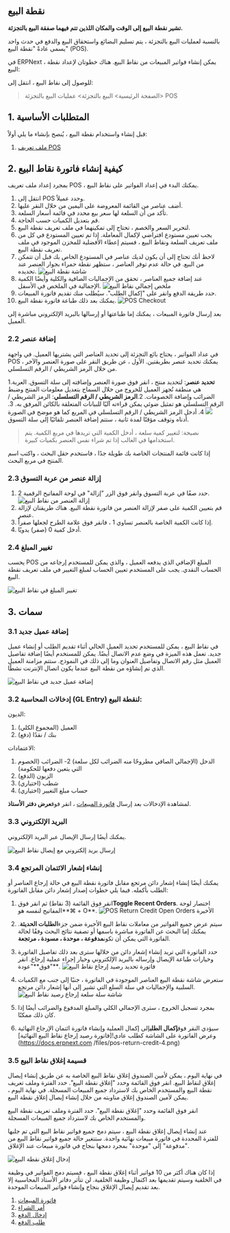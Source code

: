 ## نقطة البيع

**تشير نقطة البيع إلى الوقت والمكان اللذين تتم فيهما صفقة البيع بالتجزئة.**

بالنسبة لعمليات البيع بالتجزئة ، يتم تسليم البضائع واستحقاق البيع والدفع في حدث واحد يسمى عادةً "نقطة البيع" (POS).

في ERPNext ، يمكن إنشاء فواتير المبيعات من نقاط البيع. هناك خطوتان لإعداد نقطة البيع:

للوصول إلى نقاط البيع ، انتقل إلى:

> الصفحة الرئيسية> البيع بالتجزئة> عمليات البيع بالتجزئة> POS

## 1. المتطلبات الأساسية

قبل إنشاء واستخدام نقطة البيع ، يُنصح بإنشاء ما يلي أولاً:

1. [ملف تعريف POS](https://docs.erpnext.com/docs/v13/user/manual/en/accounts/pos-profile)

## 2. كيفية إنشاء فاتورة نقاط البيع

بمجرد إعداد ملف تعريف POS ، يمكنك البدء في إعداد الفواتير على نقاط البيع.

1. انتقل إلى POS وحدد عميلاً.
2. أضف عناصر من القائمة المعروضة على اليمين من خلال النقر عليها.
3. تأكد من أن السلعة لها سعر بيع محدد في قائمة أسعار السلعة.
4. قم بتعديل الكميات حسب الحاجة.
5. لتحرير السعر والخصم ، تحتاج إلى تمكينهما في ملف تعريف نقطة البيع.
6. يجب تعيين مستودع افتراضي لإكمال المعاملة. إذا تم تعيين المستودع في كل من ملف تعريف السلعة ونقاط البيع ، فسيتم إعطاء الأفضلية للمخزن الموجود في ملف تعريف نقطة البيع.
7. لاحظ أنك تحتاج إلى أن يكون لديك عناصر في المستودع الخاص بك قبل أن تتمكن من البيع. في حالة عدم توفر العناصر ، ستظهر نقطة حمراء بجوار العنصر عند تحديده. ![شاشة نقطة البيع](https://docs.erpnext.com/files/pos-screen.png)
8. عند إضافة جميع العناصر ، تحقق من الإجماليات الصافية والكلية وأيضًا الكمية الإجمالية في الملخص في الأسفل. ![ملخص إجمالي نقاط البيع](https://docs.erpnext.com/files/totals٪20display.gif)
9. حدد طريقة الدفع وانقر على "إكمال الطلب". سيُطلب منك تقديم فاتورة المبيعات.
10. يمكنك بعد ذلك طباعة فاتورة نقطة البيع. ![POS Checkout](https://docs.erpnext.com/files/pos-checkout.gif)

بعد إرسال فاتورة المبيعات ، يمكنك إما طباعتها أو إرسالها بالبريد الإلكتروني مباشرة إلى العميل.

### 2.2 إضافة عنصر

في عداد الفواتير ، يحتاج بائع التجزئة إلى تحديد العناصر التي يشتريها العميل. في واجهة POS ، يمكنك تحديد عنصر بطريقتين. الأول ، عن طريق النقر على صورة العنصر والآخر من خلال الرمز الشريطي / الرقم التسلسلي.

1.**تحديد عنصر**: لتحديد منتج ، انقر فوق صورة العنصر وإضافته إلى سلة التسوق. العربة هي منطقة تُجهز العميل للخروج من خلال السماح بتعديل معلومات المنتج وضبط الضرائب وإضافة الخصومات.
2.**الرمز الشريطي / الرقم التسلسلي**: الرمز الشريطي / الرقم التسلسلي هو تمثيل ضوئي يمكن قراءته آليًا للبيانات المتعلقة بالكائن المرفق به.
3.![](https://docs.erpnext.com/files/BczEpbC.png)
4. أدخل الرمز الشريطي / الرقم التسلسلي في المربع كما هو موضح في الصورة أدناه وتوقف مؤقتًا لمدة ثانية ، ستتم إضافة العنصر تلقائيًا إلى سلة التسوق.

> نصيحة: لتغيير كمية سلعة ، أدخل الكمية التي تريدها في مربع الكمية. يتم استخدامها في الغالب إذا تم شراء نفس العنصر بكميات كبيرة.

إذا كانت قائمة المنتجات الخاصة بك طويلة جدًا ، فاستخدم حقل البحث ، واكتب اسم المنتج في مربع البحث.

### 2.3 إزالة عنصر من عربة التسوق

1. حدد صفًا في عربة التسوق وانقر فوق الزر "إزالة" في لوحة المفاتيح الرقمية
2.![إزالة العنصر من نقاط البيع](https://docs.erpnext.com/files/remove-item-from-pos.png)
3. قم بتعيين الكمية على صفر لإزالة العنصر من فاتورة نقطة البيع. هناك طريقتان لإزالة عنصر.
4. إذا كانت الكمية الخاصة بالعنصر تساوي 1 ، فانقر فوق علامة الطرح لجعلها صفراً.
5. أدخل كمية 0 (صفر) يدويًا.

### 2.4 تغيير المبلغ

يحسب POS المبلغ الإضافي الذي يدفعه العميل ، والذي يمكن للمستخدم إرجاعه من الحساب النقدي. يجب على المستخدم تعيين الحساب لمبلغ التغيير في ملف تعريف نقطة البيع.

![تغيير المبلغ في نقاط البيع](https://docs.erpnext.com/files/change-amount-in-pos.png)

## 3. سمات

### 3.1 إضافة عميل جديد

في نقاط البيع ، يمكن للمستخدم تحديد العميل الحالي أثناء تقديم الطلب أو إنشاء عميل جديد. تعمل هذه الميزة في وضع عدم الاتصال أيضًا. يمكن للمستخدم أيضًا إضافة تفاصيل العميل مثل رقم الاتصال وتفاصيل العنوان وما إلى ذلك في النموذج. ستتم مزامنة العميل الذي تم إنشاؤه من نقطة البيع عندما يكون اتصال الإنترنت نشطًا.

![إضافة عميل جديد في نقاط البيع](https://docs.erpnext.com/files/pos-add-new-customer.gif)

### 3.2 إدخالات المحاسبة (GL Entry) لنقطة البيع:

الديون:

1. العميل (المجموع الكلي)
2. بنك / نقدًا (دفع)

الاعتمادات:

1. الدخل (الإجمالي الصافي مطروحًا منه الضرائب لكل سلعة)
2- الضرائب (الخصوم التي يتعين دفعها للحكومة)
3. الزبون (الدفع)
4. شطب (اختياري)
5. حساب مبلغ التغيير (اختياري)

لمشاهدة الإدخالات بعد إرسال [فاتورة المبيعات](https://docs.erpnext.com/docs/v13/user/manual/en/accounts/sales-invoice) ، انقر فوق**عرض دفتر الأستاذ**.

### 3.3 البريد الإلكتروني

يمكنك أيضًا إرسال الإيصال عبر البريد الإلكتروني.

![إرسال بريد إلكتروني مع إيصال نقاط البيع](https://docs.erpnext.com/files/pos-email.png)

### 3.4 إنشاء إشعار الائتمان المرتجع

يمكنك أيضًا إنشاء إشعار دائن مرتجع مقابل فاتورة نقطة البيع في حالة إرجاع العناصر أو الطلب بأكمله. فيما يلي خطوات إصدار إشعار دائن مقابل الفاتورة:

1. انقر فوق القائمة (3 نقاط) ثم انقر فوق**Toggle Recent Orders**. اختصار لوحة المفاتيح لنفسه هو**⌘ + O**. ![POS Return Credit Open Orders الأخيرة](https://docs.erpnext.com/files/pos-return-credit-1.png)
    
2. سيتم عرض جميع الفواتير من معاملات نقاط البيع الأخيرة ضمن جزء**الطلبات الحديثة**. يمكنك إما البحث عن الفاتورة مباشرة باسمها أو تصفية نتائج البحث وفقًا لحالة الفاتورة التي يمكن أن تكون**مدفوعة ، موحدة ، مسودة ، مرتجعة**.
    
3. حدد الفاتورة التي تريد إنشاء إشعار دائن من خلالها سترى بعد ذلك تفاصيل الفاتورة وخيارات طباعة الإيصال وإرساله بالبريد الإلكتروني وخيار إجراء عملية إرجاع. انقر فوق**"عودة"**. ![فاتورة تحديد رصيد إرجاع نقاط البيع](https://docs.erpnext.com/files/pos-return-credit-2.png)
    
4. ستعرض شاشة نقطة البيع العناصر الموجودة في الفاتورة ، جنبًا إلى جنب مع الكميات السلبية والإجماليات في سلة السلع التي تشير إلى أنها إشعار دائن مرتجع. ![شاشة سلة سلعة إرجاع رصيد نقاط البيع](https://docs.erpnext.com/files/pos-return-credit-3.png)
    
5. بمجرد تسجيل الخروج ، سترى الإجمالي الكلي والمبلغ المدفوع والضرائب أيضًا إذا كان ذلك ممكنًا.
    
6. سيؤدي النقر فوق**إكمال الطلب**إلى إكمال العملية وإنشاء فاتورة ائتمان الإرجاع النهائية وعرض الفاتورة على الشاشة كطلب عادي![فاتورة رصيد إرجاع نقاط البيع النهائية](https://docs.erpnext.com /files/pos-return-credit-4.png)
    

### 3.5 قسيمة إغلاق نقاط البيع

في نهاية اليوم ، يمكن لأمين الصندوق إغلاق نقاط البيع الخاصة به عن طريق إنشاء إيصال إغلاق لنقاط البيع. انقر فوق القائمة وحدد "إغلاق نقطة البيع". حدد الفترة وملف تعريف نقطة البيع والمستخدم الخاص بك لاسترداد جميع المبيعات المسجلة. في نهاية اليوم ، يمكن لأمين الصندوق إغلاق مناوبته من خلال إنشاء إيصال إغلاق نقطة البيع.

انقر فوق القائمة وحدد "إغلاق نقطة البيع". حدد الفترة وملف تعريف نقطة البيع والمستخدم الخاص بك لاسترداد جميع المبيعات المسجلة.

عند إنشاء إيصال إغلاق نقطة البيع ، سيتم دمج جميع فواتير نقاط البيع التي تم جلبها للفترة المحددة في فاتورة مبيعات نهائية واحدة. ستتغير حالة جميع فواتير نقاط البيع من "مدفوعة" إلى "موحدة" بمجرد دمجها بنجاح في فاتورة مبيعات عند الإغلاق.

![إدخال إغلاق نقطة البيع](https://docs.erpnext.com/files/pos-closing-entry.png)

إذا كان هناك أكثر من 10 فواتير أثناء إغلاق نقطة البيع ، فسيتم دمج الفواتير في وظيفة في الخلفية وسيتم تقديمها بعد اكتمال وظيفة الخلفية. لن تتأثر دفاتر الأستاذ المحاسبية إلا بعد تقديم إيصال الإغلاق بنجاح وإنشاء فواتير المبيعات الموحدة.

1. [فاتورة المبيعات](https://docs.erpnext.com/docs/v13/user/manual/en/accounts/sales-invoice)
2. [أمر الشراء](https://docs.erpnext.com/docs/v13/user/manual/en/buying/purchase-order)
3. [إدخال الدفع](https://docs.erpnext.com/docs/v13/user/manual/en/accounts/payment-entry)
4. [طلب الدفع](https://docs.erpnext.com/docs/v13/user/manual/en/accounts/payment-request)